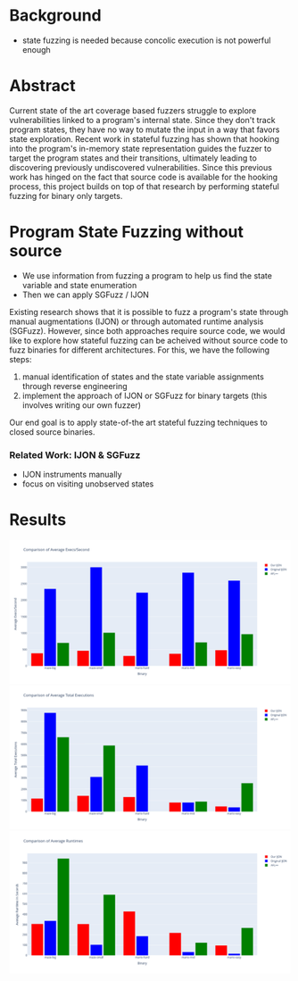# Background
* state fuzzing is needed because concolic execution is not powerful enough



# Abstract
Current state of the art coverage based fuzzers struggle to explore vulnerabilities linked to a program's internal state. Since they don't track program states, they have no way to mutate the input in a way that favors state exploration. Recent work in stateful fuzzing has shown that hooking into the program's in-memory state representation guides the fuzzer to target the program states and their transitions, ultimately leading to discovering previously undiscovered vulnerabilities. Since this previous work has hinged on the fact that source code is available for the hooking process, this project builds on top of that research by performing stateful fuzzing for binary only targets.





# Program State Fuzzing without source
* We use information from fuzzing a program to help us find the state variable and state enumeration
* Then we can apply SGFuzz / IJON


Existing research shows that it is possible to fuzz a program's state through manual augmentations 
(IJON) or through automated runtime analysis (SGFuzz). However, since both approaches require source
code, we would like to explore how stateful fuzzing can be acheived without source code to fuzz
binaries for different architectures. For this, we have the following steps:

1. manual identification of states and the state variable assignments through reverse engineering
2. implement the approach of IJON or SGFuzz for binary targets (this involves writing our own fuzzer)

Our end goal is to apply state-of-the art stateful fuzzing techniques to closed source binaries.


### Related Work: IJON & SGFuzz
* IJON instruments manually
* focus on visiting unobserved states




# Results
![eps](./media/eps.png)
![execs](./media/execs.png)
![runtime](./media/runtime.png)

